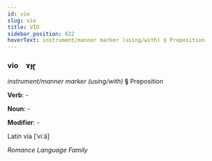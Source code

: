 ```yaml
---
id: vio
slug: vio
title: VİO
sidebar_position: 622
hoverText: instrument/manner marker (using/with) § Preposition
---
```


### vio&emsp;<span kind="abugida">ɤɟɽ</span>

*instrument/manner marker (using/with)* **§** Preposition

**Verb**: -

**Noun**: -

**Modifier**: -

Latin via [ˈviːä]

*Romance Language Family*